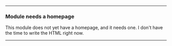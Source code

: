 
***

### Module needs a homepage

This module does not yet have a homepage, and it needs one. I don't have the time to write the HTML right now.

***
